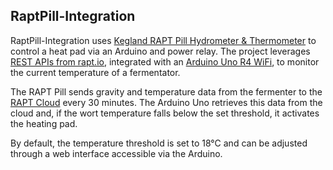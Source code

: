 ## RaptPill-Integration
RaptPill-Integration uses
[Kegland RAPT Pill Hydrometer & Thermometer](https://kegland.com.au/products/yellow-rapt-pill-hydrometer-thermometer-wifi-bluetooth) to control a heat pad via an Arduino and power relay. The project leverages [REST APIs from rapt.io](https://api.rapt.io/index.html), integrated with an [Arduino Uno R4 WiFi](https://docs.arduino.cc/hardware/uno-r4-wifi/), to monitor the current temperature of a fermentator.

The RAPT Pill sends gravity and temperature data from the fermenter to the [RAPT Cloud](https://app.rapt.io/dashboard) every 30 minutes. The Arduino Uno retrieves this data from the cloud and, if the wort temperature falls below the set threshold, it activates the heating pad.

By default, the temperature threshold is set to 18°C and can be adjusted through a web interface accessible via the Arduino.
